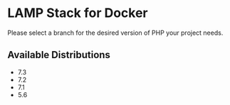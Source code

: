 # LAMP Stack for Docker

Please select a branch for the desired version of PHP your project needs.

## Available Distributions

- 7.3
- 7.2
- 7.1
- 5.6